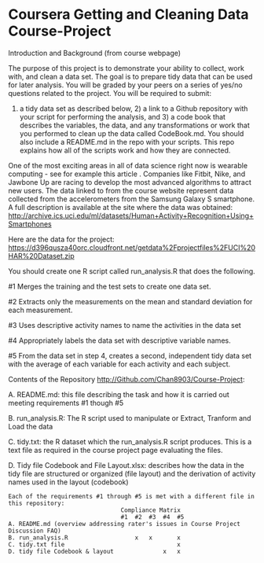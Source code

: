 Coursera Getting and Cleaning Data Course-Project
=================================================
Introduction and Background (from course webpage)

The purpose of this project is to demonstrate your ability to collect, work with, and clean a data
 set. The goal is to prepare tidy data that can be used for later analysis. You will be graded by 
 your peers on a series of yes/no questions related to the project. You will be required to submit: 
 1) a tidy data set as described below, 2) a link to a Github repository with your script for 
 performing the analysis, and 3) a code book that describes the variables, the data, and any 
 transformations or work that you performed to clean up the data called CodeBook.md. You should 
 also include a README.md in the repo with your scripts. This repo explains how all of the scripts 
 work and how they are connected. 

One of the most exciting areas in all of data science right now is wearable computing - see for 
example this article . Companies like Fitbit, Nike, and Jawbone Up are racing to develop the most 
advanced algorithms to attract new users. The data linked to from the course website represent data 
collected from the accelerometers from the Samsung Galaxy S smartphone. A full description is 
available at the site where the data was obtained:
http://archive.ics.uci.edu/ml/datasets/Human+Activity+Recognition+Using+Smartphones

Here are the data for the project:
https://d396qusza40orc.cloudfront.net/getdata%2Fprojectfiles%2FUCI%20HAR%20Dataset.zip

You should create one R script called run_analysis.R that does the following. 

 #1 Merges the training and the test sets to create one data set.
 
 #2 Extracts only the measurements on the mean and standard deviation for each measurement. 
 
 #3 Uses descriptive activity names to name the activities in the data set
 
 #4 Appropriately labels the data set with descriptive variable names. 
 
 #5 From the data set in step 4, creates a second, independent tidy data set with the average of 
	each variable for each activity and each subject.
	
Contents of the Repository http://Github.com/Chan8903/Course-Project:

A. README.md: this file describing the task and how it is carried out meeting requirements
	#1 though #5
	
B. run_analysis.R: The R script used to manipulate or Extract, Tranform and Load the data

C. tidy.txt: the R dataset which the run_analysis.R script produces. This is a text file as required
				in the course project page evaluating the files.				

D. Tidy file Codebook and File Layout.xlsx: describes how the data in the tidy file are structured
	or organized (file layout) and the derivation of activity names used in the layout (codebook)

	Each of the requirements #1 through #5 is met with a different file in this repository:
									Compliance Matrix
									#1	#2 	#3	#4 	#5
	A. README.md (overview addressing rater's issues in Course Project Discussion FAQ)
	B. run_analysis.R					x 	x 		x 
	C. tidy.txt file								x 
	D. tidy file Codebook & layout				x 	x 


   

